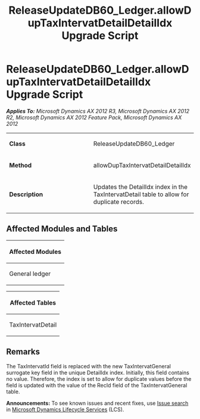 ﻿---
title: ReleaseUpdateDB60_Ledger.allowDupTaxIntervatDetailDetailIdx Upgrade Script
TOCTitle: ReleaseUpdateDB60_Ledger.allowDupTaxIntervatDetailDetailIdx Upgrade Script
ms:assetid: 339f1c4d-eb72-aa91-4c38-78f06711464f
ms:mtpsurl: https://msdn.microsoft.com/en-us/library/JJ685109(v=AX.60)
ms:contentKeyID: 49707563
ms.date: 05/18/2015
mtps_version: v=AX.60
---

# ReleaseUpdateDB60\_Ledger.allowDupTaxIntervatDetailDetailIdx Upgrade Script 


_**Applies To:** Microsoft Dynamics AX 2012 R3, Microsoft Dynamics AX 2012 R2, Microsoft Dynamics AX 2012 Feature Pack, Microsoft Dynamics AX 2012_

<table>
<colgroup>
<col style="width: 50%" />
<col style="width: 50%" />
</colgroup>
<tbody>
<tr class="odd">
<td><p><strong>Class</strong></p></td>
<td><p>ReleaseUpdateDB60_Ledger</p></td>
</tr>
<tr class="even">
<td><p><strong>Method</strong></p></td>
<td><p>allowDupTaxIntervatDetailDetailIdx</p></td>
</tr>
<tr class="odd">
<td><p><strong>Description</strong></p></td>
<td><p>Updates the DetailIdx index in the TaxIntervatDetail table to allow for duplicate records.</p></td>
</tr>
</tbody>
</table>


## Affected Modules and Tables

<table>
<colgroup>
<col style="width: 100%" />
</colgroup>
<thead>
<tr class="header">
<th><p>Affected Modules</p></th>
</tr>
</thead>
<tbody>
<tr class="odd">
<td><p>General ledger</p></td>
</tr>
</tbody>
</table>


<table>
<colgroup>
<col style="width: 100%" />
</colgroup>
<thead>
<tr class="header">
<th><p>Affected Tables</p></th>
</tr>
</thead>
<tbody>
<tr class="odd">
<td><p>TaxIntervatDetail</p></td>
</tr>
</tbody>
</table>


## Remarks

The TaxIntervatId field is replaced with the new TaxIntervatGeneral surrogate key field in the unique DetailIdx index. Initially, this field contains no value. Therefore, the index is set to allow for duplicate values before the field is updated with the value of the RecId field of the TaxIntervatGeneral table.

  
**Announcements:** To see known issues and recent fixes, use [Issue search](http://go.microsoft.com/fwlink/?linkid=389258) in [Microsoft Dynamics Lifecycle Services](http://go.microsoft.com/fwlink/?linkid=306505) (LCS).

